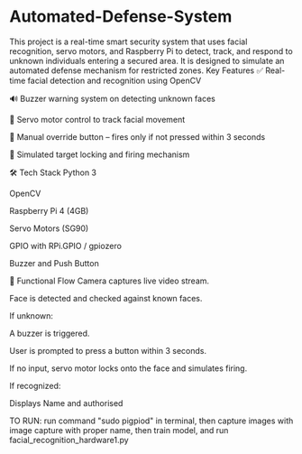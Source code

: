 # Automated-Defense-System
This project is a real-time smart security system that uses facial recognition, servo motors, and Raspberry Pi to detect, track, and respond to unknown individuals entering a secured area. It is designed to simulate an automated defense mechanism for restricted zones.
Key Features
✅ Real-time facial detection and recognition using OpenCV

🔊 Buzzer warning system on detecting unknown faces

🔁 Servo motor control to track facial movement

🛑 Manual override button – fires only if not pressed within 3 seconds

🎯 Simulated target locking and firing mechanism

🛠️ Tech Stack
Python 3

OpenCV

Raspberry Pi 4 (4GB)

Servo Motors (SG90)

GPIO with RPi.GPIO / gpiozero

Buzzer and Push Button

🧠 Functional Flow
Camera captures live video stream.

Face is detected and checked against known faces.

If unknown:

A buzzer is triggered.

User is prompted to press a button within 3 seconds.

If no input, servo motor locks onto the face and simulates firing.

If recognized:

Displays Name and authorised

TO RUN:
run command "sudo pigpiod" in terminal,
then capture images with image capture with proper name,
then train model,
and run facial_recognition_hardware1.py
